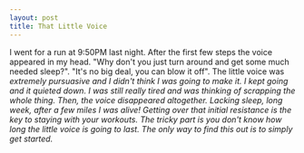 ```yaml
---
layout: post
title: That Little Voice
---
```

I went for a run at 9:50PM last night. After the first few steps the voice appeared in my head.  "Why don't you just turn around and get some much
needed sleep?".  "It's no big deal, you can blow it off".  The little voice was <i>extremely<i> pursuasive and I didn't think I was going to
make it.  I kept going and it quieted down.  I was still really tired and was thinking of scrapping the whole thing.  Then, the voice disappeared
altogether.  Lacking sleep, long week, after a few miles I was <i>alive!<i>  Getting over that initial resistance is the key to staying with your
workouts.  The tricky part is you don't know how long the little voice is going to last.  The only way to find this out is to simply get started.
